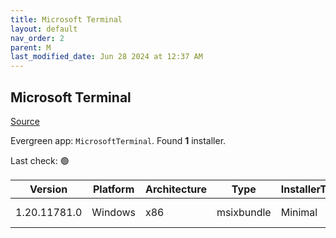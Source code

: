 ```yaml
---
title: Microsoft Terminal
layout: default
nav_order: 2
parent: M
last_modified_date: Jun 28 2024 at 12:37 AM
---
```


## Microsoft Terminal

[Source](https://github.com/microsoft/terminal/)

Evergreen app: `MicrosoftTerminal`. Found **1** installer.

Last check: 🟢

| Version      | Platform | Architecture | Type       | InstallerType | Date      | Size     | URI                                                                                                                                                                                                                                                                            |
| ------------ | -------- | ------------ | ---------- | ------------- | --------- | -------- | ------------------------------------------------------------------------------------------------------------------------------------------------------------------------------------------------------------------------------------------------------------------------------ |
| 1.20.11781.0 | Windows  | x86          | msixbundle | Minimal       | 27/6/2024 | 21569844 | [https://github.com/microsoft/terminal/releases/download/v1.20.11781.0/Microsoft.WindowsTerminal_1.20.11781.0_8wekyb3d8bbwe.msixbundle](https://github.com/microsoft/terminal/releases/download/v1.20.11781.0/Microsoft.WindowsTerminal_1.20.11781.0_8wekyb3d8bbwe.msixbundle) |
